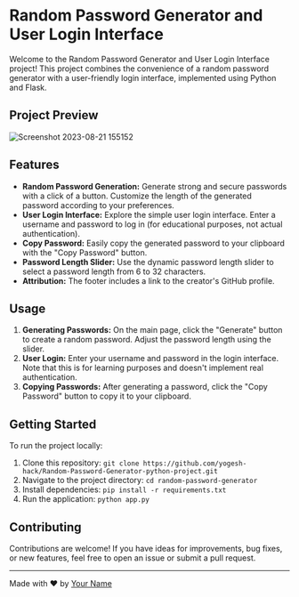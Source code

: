 # Random Password Generator and User Login Interface

Welcome to the Random Password Generator and User Login Interface project! This project combines the convenience of a random password generator with a user-friendly login interface, implemented using Python and Flask.

## Project Preview

![Screenshot 2023-08-21 155152](https://github.com/yogesh-hack/Random-Password-generator-python-project/assets/83384315/e765accf-78b8-4560-a1a2-534f47673b27)

## Features

- **Random Password Generation:** Generate strong and secure passwords with a click of a button. Customize the length of the generated password according to your preferences.
- **User Login Interface:** Explore the simple user login interface. Enter a username and password to log in (for educational purposes, not actual authentication).
- **Copy Password:** Easily copy the generated password to your clipboard with the "Copy Password" button.
- **Password Length Slider:** Use the dynamic password length slider to select a password length from 6 to 32 characters.
- **Attribution:** The footer includes a link to the creator's GitHub profile.

## Usage

1. **Generating Passwords:** On the main page, click the "Generate" button to create a random password. Adjust the password length using the slider.
2. **User Login:** Enter your username and password in the login interface. Note that this is for learning purposes and doesn't implement real authentication.
3. **Copying Passwords:** After generating a password, click the "Copy Password" button to copy it to your clipboard.

## Getting Started

To run the project locally:

1. Clone this repository: `git clone https://github.com/yogesh-hack/Random-Password-Generator-python-project.git`
2. Navigate to the project directory: `cd random-password-generator`
3. Install dependencies: `pip install -r requirements.txt`
4. Run the application: `python app.py`

## Contributing

Contributions are welcome! If you have ideas for improvements, bug fixes, or new features, feel free to open an issue or submit a pull request.

---

Made with ❤️ by [Your Name](https://github.com/yogesh-hack)



